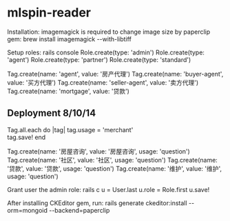mlspin-reader
=============

Installation:
imagemagick is required to change image size by paperclip gem:
brew install imagemagick --with-libtiff

Setup roles: 
rails console
Role.create(type: 'admin')
Role.create(type: 'agent')
Role.create(type: 'partner')
Role.create(type: 'standard')

Tag.create(name: 'agent', value: '房产代理')
Tag.create(name: 'buyer-agent', value: '买方代理')
Tag.create(name: 'seller-agent', value: '卖方代理')
Tag.create(name: 'mortgage', value: '贷款')

Deployment 8/10/14
---------------
Tag.all.each do |tag|
  tag.usage = 'merchant'  
  tag.save!
end  

Tag.create(name: '房屋咨询', value: '房屋咨询', usage: 'question')
Tag.create(name: '社区', value: '社区', usage: 'question')
Tag.create(name: '贷款', value: '贷款', usage: 'question')
Tag.create(name: '维护', value: '维护', usage: 'question')

Grant user the admin role:
rails c
u = User.last
u.role = Role.first
u.save!

After installing CKEditor gem, run:
rails generate ckeditor:install --orm=mongoid --backend=paperclip
